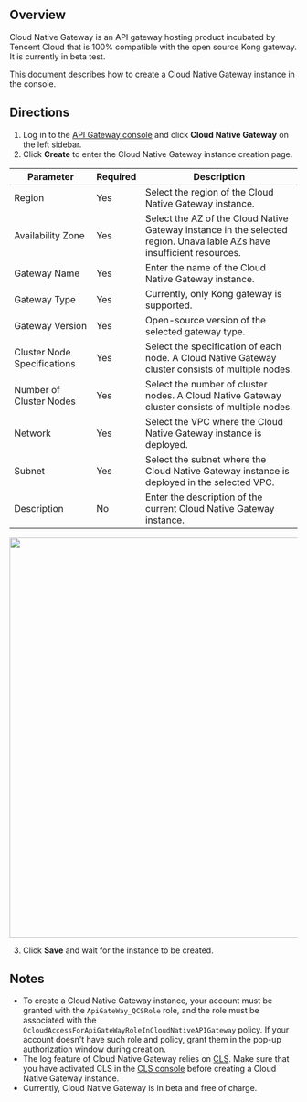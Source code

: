 ## Overview

Cloud Native Gateway is an API gateway hosting product incubated by Tencent Cloud that is 100% compatible with the open source Kong gateway. It is currently in beta test.

This document describes how to create a Cloud Native Gateway instance in the console.


## Directions

1. Log in to the [API Gateway console](https://console.cloud.tencent.com/apigateway/index?rid=1) and click **Cloud Native Gateway** on the left sidebar.
2. Click **Create** to enter the Cloud Native Gateway instance creation page.

| Parameter | Required | Description |
| ------------ | -------- | ------------------------------------------------------------ |
| Region         | Yes       | Select the region of the Cloud Native Gateway instance.                                 |
| Availability Zone       | Yes       | Select the AZ of the Cloud Native Gateway instance in the selected region. Unavailable AZs have insufficient resources. |
| Gateway Name     | Yes       | Enter the name of the Cloud Native Gateway instance.                                   |
| Gateway Type     | Yes       | Currently, only Kong gateway is supported.                                       |
| Gateway Version     | Yes       | Open-source version of the selected gateway type.                               |
| Cluster Node Specifications | Yes       | Select the specification of each node. A Cloud Native Gateway cluster consists of multiple nodes.       |
| Number of Cluster Nodes | Yes       | Select the number of cluster nodes. A Cloud Native Gateway cluster consists of multiple nodes.           |
| Network     | Yes       | Select the VPC where the Cloud Native Gateway instance is deployed.                |
| Subnet     | Yes       | Select the subnet where the Cloud Native Gateway instance is deployed in the selected VPC.  |
| Description         | No       | Enter the description of the current Cloud Native Gateway instance.                               |

<img src="https://main.qcloudimg.com/raw/aaed3e088e55deeb89fd0e4bab552132.png" width="700px">


3. Click **Save** and wait for the instance to be created.

## Notes

- To create a Cloud Native Gateway instance, your account must be granted with the `ApiGateWay_QCSRole` role, and the role must be associated with the `QcloudAccessForApiGateWayRoleInCloudNativeAPIGateway` policy. If your account doesn't have such role and policy, grant them in the pop-up authorization window during creation.
- The log feature of Cloud Native Gateway relies on [CLS](https://intl.cloud.tencent.com/document/product/614). Make sure that you have activated CLS in the [CLS console](https://console.cloud.tencent.com/cls/overview) before creating a Cloud Native Gateway instance.
- Currently, Cloud Native Gateway is in beta and free of charge.
